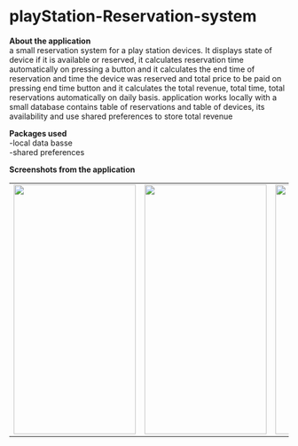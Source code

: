 # playStation-Reservation-system

<b>About the application</b> <br>
a small reservation system for a play station devices. It displays state of device if it is available or reserved, it calculates reservation time automatically on pressing a button and it calculates the end time of reservation and time the device was reserved and total price to be paid on pressing end time button and it calculates the total revenue, total time, total reservations automatically on daily basis. application works locally with a small database contains table of reservations and table of devices, its availability and use shared preferences to store total revenue <br>

<b>Packages used</b> <br>
-local data basse <br>
-shared preferences<br>

<b>Screenshots from the application</b> 

<table>
  <tr>
    <td> <img src="https://user-images.githubusercontent.com/76439620/170516621-4e053e5c-0be3-4dd1-a373-17ff0518b2a4.jpg" width=220 height=450></td>
    <td> <img src="https://user-images.githubusercontent.com/76439620/170516167-16eaa4a1-2272-4ff7-a34a-af52c64d21f1.jpg" width=220 height=450></td>
    <td> <img src="https://user-images.githubusercontent.com/76439620/170516561-dc225979-4097-4b72-aff7-b8c2a36badd5.jpg" width=220 height=450></td>
    <td> <img src="https://user-images.githubusercontent.com/76439620/170517132-8cc6f2a1-f45f-414c-b220-42758b6f4183.jpg" width=220 height=450></td>
  </tr>
  
 </table>
